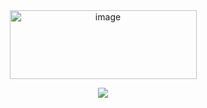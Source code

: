 <div align="center"> 
 
<img width="299" height="110" alt="image" src="https://github.com/user-attachments/assets/408be895-7d8d-478a-acfd-91652853ad95" />

<div align="center"> 

![](https://komarev.com/ghpvc/?username=bubblymoth&amp;color=blueviolet&amp;label=★+Alolan+Raichulings  )

